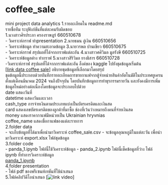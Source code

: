 # coffee_sale
mini project data analytics
1.รายละเอียดใน readme.md     
รายชื่อทีม ระบุฟังก์ชันที่แต่ละคนรับผิดชอบ<br>
1.นางสาวศิรประภา ครองราษฎร์ 660510678<br>
    - วิเคราะห์กราฟ ทำpresentation
2.นายธมน อู่เงิน 660510656<br>
    - วิเคราะห์ข้อมูล ทำความสะอาดข้อมูล 
3.นายวรพล ปานเขียว 660510675<br>
    - วิเคราะห์กราฟ สรุปผลที่ได้จากกราฟแต่ละอัน
4.นางสาวศศิวิมล มูลรังษี 660510725 <br>
    - วิเคราะห์ข้อมูลต่าง ทำกราฟ 
5.นางสาวสิริวิมล ยางธิสาร 660510728 <br>
    -วิเคราะห์กราฟ สรุปผลที่ได้จากกราฟแต่ละอัน
ลิ้งค์ของ kaggle ไปยังชุดข้อมูลเริ่มต้น<br>
[[link data coffee sale](https://www.kaggle.com/datasets/ihelon/coffee-sales)]
อธิบายชุดข้อมูลที่เลือกมาโดยสรุป<br>
ชุดข้อมูลนี้ประกอบด้วยบันทึกรายละเอียดการขายกาแฟจากตู้จำหน่ายสินค้าอัตโนมัติในประเทศยูเครน ตั้งแต่เดือนมีนาคม 2024 จนถึงปัจจุบัน โดยบันทึกข้อมูลการทำธุรกรรมรายวัน และยังคงมีการเพิ่มข้อมูลใหม่อย่างต่อเนื่องโดยข้อมูลจะประกอบไปด้วย<br> date แสดงวันที่<br>datetime แสดงวันและเวลา <br>cash_type การจ่ายเงินตามประเภทแบ่งเป็นบัตรเครดิตและเงินสด<br>card แสดงเลขบัตรเครดิตของลูกค้าที่มาซื้อ ช่องที่เว้นว่างหมายถึงคนที่จ่ายเงินสด<br>
money แสดงราคากาแฟมีหน่วยเป็น Ukrainian hryvnias<br> coffee_name แสดงชื่อกาแฟของแต่ละรายการ<br>
2.folder data    
    - จะเก็บข้อมูลที่ได้มาเพื่อนำมาวิเคราะห์ coffee_sale.csv
    - จะข้อมูลอุณหภูมิในแต่ละวัน เพื่อนำมาวิเคราะห์ export.xlsx
ไฟล์ชุดข้อมูล<br>
3.folder code  
    - panda_1.ipynb ไฟล์นี้ใช้วิเคราะห์ข้อมูล
    - panda_2.ipynb ไฟล์นี้เช็คข้อมูลที่ว่าง
ไฟล์ ipynb ที่ทำการวิเคราะห์ข้อมูล<br>
 [panda_1.ipynb](./code/panda_1.ipynb)<br>
4.folder presentation     
    - ไฟล์ pdf ของพรีเซนท์เทชันที่ใช้นำเสนอ<br>
5.ไฟล์คลิปวิดีโอนำเสนอ
    [![link video](https://drive.google.com/file/d/1ZxDh1zOtpuPMI01jTRSjd79EEk3EVeIF/view)]